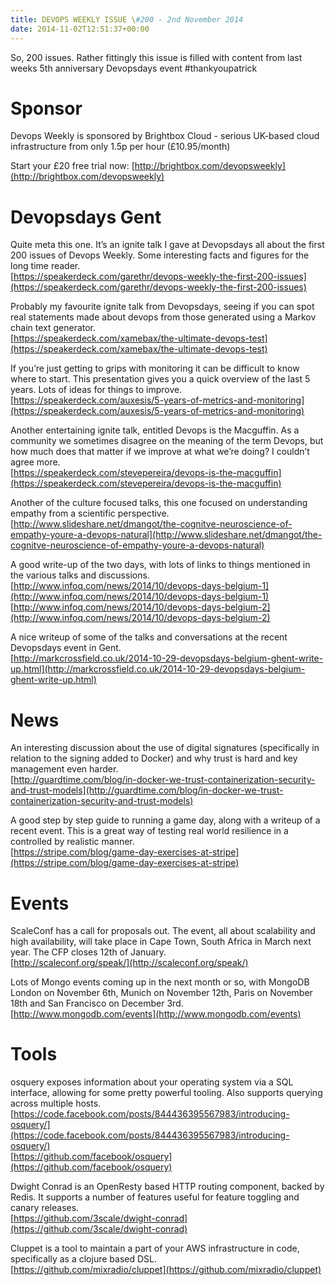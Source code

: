 ```yaml
---
title: DEVOPS WEEKLY ISSUE \#200 - 2nd November 2014 
date: 2014-11-02T12:51:37+00:00
---
```


So, 200 issues. Rather fittingly this issue is filled with content from last weeks 5th anniversary Devopsdays event #thankyoupatrick

Sponsor
======

Devops Weekly is sponsored by Brightbox Cloud - serious UK-based cloud infrastructure from only 1.5p per hour (£10.95/month)

Start your £20 free trial now: [http://brightbox.com/devopsweekly](http://brightbox.com/devopsweekly)


Devopsdays Gent
=============

Quite meta this one. It’s an ignite talk I gave at Devopsdays all about the first 200 issues of Devops Weekly. Some interesting facts and figures for the long time reader.
<br>[https://speakerdeck.com/garethr/devops-weekly-the-first-200-issues](https://speakerdeck.com/garethr/devops-weekly-the-first-200-issues)


Probably my favourite ignite talk from Devopsdays, seeing if you can spot real statements made about devops from those generated using a Markov chain text generator.
<br>[https://speakerdeck.com/xamebax/the-ultimate-devops-test](https://speakerdeck.com/xamebax/the-ultimate-devops-test)


If you’re just getting to grips with monitoring it can be difficult to know where to start. This presentation gives you a quick overview of the last 5 years. Lots of ideas for things to improve.
<br>[https://speakerdeck.com/auxesis/5-years-of-metrics-and-monitoring](https://speakerdeck.com/auxesis/5-years-of-metrics-and-monitoring)


Another entertaining ignite talk, entitled Devops is the Macguffin. As a community we sometimes disagree on the meaning of the term Devops, but how much does that matter if we improve at what we’re doing? I couldn’t agree more.
<br>[https://speakerdeck.com/stevepereira/devops-is-the-macguffin](https://speakerdeck.com/stevepereira/devops-is-the-macguffin)


Another of the culture focused talks, this one focused on understanding empathy from a scientific perspective.
<br>[http://www.slideshare.net/dmangot/the-cognitve-neuroscience-of-empathy-youre-a-devops-natural](http://www.slideshare.net/dmangot/the-cognitve-neuroscience-of-empathy-youre-a-devops-natural)


A good write-up of the two days, with lots of links to things mentioned in the various talks and discussions.
<br>[http://www.infoq.com/news/2014/10/devops-days-belgium-1](http://www.infoq.com/news/2014/10/devops-days-belgium-1)
<br>[http://www.infoq.com/news/2014/10/devops-days-belgium-2](http://www.infoq.com/news/2014/10/devops-days-belgium-2)


A nice writeup of some of the talks and conversations at the recent Devopsdays event in Gent.
<br>[http://markcrossfield.co.uk/2014-10-29-devopsdays-belgium-ghent-write-up.html](http://markcrossfield.co.uk/2014-10-29-devopsdays-belgium-ghent-write-up.html)


News
====

An interesting discussion about the use of digital signatures (specifically in relation to the signing added to Docker) and why trust is hard and key management even harder.
<br>[http://guardtime.com/blog/in-docker-we-trust-containerization-security-and-trust-models](http://guardtime.com/blog/in-docker-we-trust-containerization-security-and-trust-models)


A good step by step guide to running a game day, along with a writeup of a recent event. This is a great way of testing real world resilience in a controlled by realistic manner.
<br>[https://stripe.com/blog/game-day-exercises-at-stripe](https://stripe.com/blog/game-day-exercises-at-stripe)


Events
======

ScaleConf has a call for proposals out. The event, all about scalability and high availability, will take place in Cape Town, South Africa in March next year. The CFP closes 12th of January.
<br>[http://scaleconf.org/speak/](http://scaleconf.org/speak/)


Lots of Mongo events coming up in the next month or so, with MongoDB London on November 6th, Munich on November 12th, Paris on November 18th and San Francisco on December 3rd.
<br>[http://www.mongodb.com/events](http://www.mongodb.com/events)


Tools
=====

osquery exposes information about your operating system via a SQL interface, allowing for some pretty powerful tooling. Also supports querying across multiple hosts.
<br>[https://code.facebook.com/posts/844436395567983/introducing-osquery/](https://code.facebook.com/posts/844436395567983/introducing-osquery/)
<br>[https://github.com/facebook/osquery](https://github.com/facebook/osquery)


Dwight Conrad is an OpenResty based HTTP routing component, backed by Redis. It supports a number of features useful for feature toggling and canary releases.
<br>[https://github.com/3scale/dwight-conrad](https://github.com/3scale/dwight-conrad)


Cluppet is a tool to maintain a part of your AWS infrastructure in code, specifically as a clojure based DSL.
<br>[https://github.com/mixradio/cluppet](https://github.com/mixradio/cluppet)



